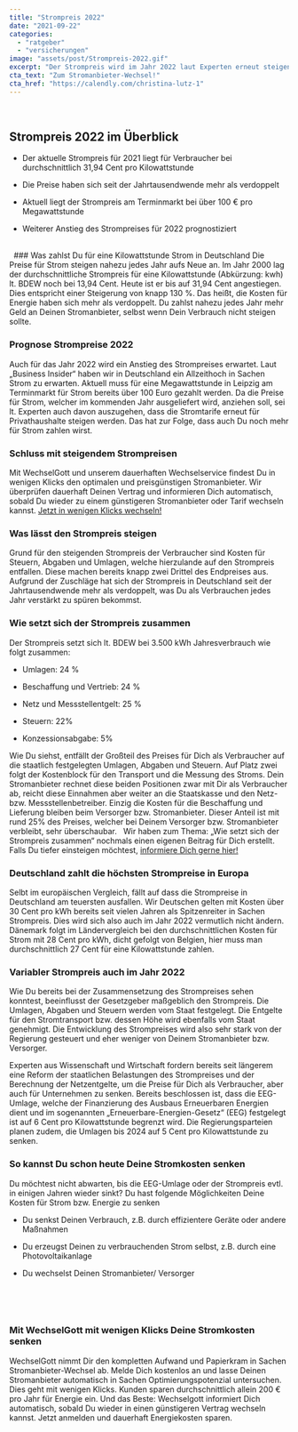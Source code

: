 ```yaml
---
title: "Strompreis 2022"
date: "2021-09-22"
categories: 
  - "ratgeber"
  - "versicherungen"
image: "assets/post/Strompreis-2022.gif"
excerpt: "Der Strompreis wird im Jahr 2022 laut Experten erneut steigen. Was lässt den Strompreis Jahr für Jahr auf ein Allzeithoch klettern? Wo liegt der Strompreis aktuell? Wir verraten Dir alles zum Strompreis und wie Du trotz steigenden Preisen sparen kannst."
cta_text: "Zum Stromanbieter-Wechsel!"
cta_href: "https://calendly.com/christina-lutz-1"
---
```



 
## Strompreis 2022 im Überblick 

- Der aktuelle Strompreis für 2021 liegt für Verbraucher bei durchschnittlich 31,94 Cent pro Kilowattstunde 

- Die Preise haben sich seit der Jahrtausendwende mehr als verdoppelt 

- Aktuell liegt der Strompreis am Terminmarkt bei über 100 € pro Megawattstunde 

- Weiterer Anstieg des Strompreises für 2022 prognostiziert 

<br>
 
### Was zahlst Du für eine Kilowattstunde Strom in Deutschland
Die Preise für Strom steigen nahezu jedes Jahr aufs Neue an. Im Jahr 2000 lag der durchschnittliche Strompreis für eine Kilowattstunde (Abkürzung: kwh) lt. BDEW noch bei 13,94 Cent. Heute ist er bis auf 31,94 Cent angestiegen. Dies entspricht einer Steigerung von knapp 130 %. Das heißt, die Kosten für Energie haben sich mehr als verdoppelt. Du zahlst nahezu jedes Jahr mehr Geld an Deinen Stromanbieter, selbst wenn Dein Verbrauch nicht steigen sollte.

### Prognose Strompreise 2022 
Auch für das Jahr 2022 wird ein Anstieg des Strompreises erwartet. Laut „Business Insider“ haben wir in Deutschland ein Allzeithoch in Sachen Strom zu erwarten. Aktuell muss für eine Megawattstunde in Leipzig am Terminmarkt für Strom bereits über 100 Euro gezahlt werden. Da die Preise für Strom, welcher im kommenden Jahr ausgeliefert wird, anziehen soll, sei lt. Experten auch davon auszugehen, dass die Stromtarife erneut für Privathaushalte steigen werden. Das hat zur Folge, dass auch Du noch mehr für Strom zahlen wirst. 

### Schluss mit steigendem Strompreisen
Mit WechselGott und unserem dauerhaften Wechselservice findest Du in wenigen Klicks den optimalen und preisgünstigen Stromanbieter. Wir überprüfen dauerhaft Deinen Vertrag und informieren Dich automatisch, sobald Du wieder zu einem günstigeren Stromanbieter oder Tarif wechseln kannst. 
[Jetzt in wenigen Klicks wechseln!](https://app.wechselgott.com/)

### Was lässt den Strompreis steigen 
Grund für den steigenden Strompreis der Verbraucher sind Kosten für Steuern, Abgaben und Umlagen, welche hierzulande auf den Strompreis entfallen. Diese machen bereits knapp zwei Drittel des Endpreises aus. Aufgrund der Zuschläge hat sich der Strompreis in Deutschland seit der Jahrtausendwende mehr als verdoppelt, was Du als Verbrauchen jedes Jahr verstärkt zu spüren bekommst. 

### Wie setzt sich der Strompreis zusammen 
Der Strompreis setzt sich lt. BDEW bei 3.500 kWh Jahresverbrauch wie folgt zusammen:  

- Umlagen: 24 % 

- Beschaffung und Vertrieb: 24 % 

- Netz und Messstellentgelt: 25 % 

- Steuern: 22% 

- Konzessionsabgabe: 5%


Wie Du siehst, entfällt der Großteil des Preises für Dich als Verbraucher auf die staatlich festgelegten Umlagen, Abgaben und Steuern. Auf Platz zwei folgt der Kostenblock für den Transport und die Messung des Stroms. Dein Stromanbieter rechnet diese beiden Positionen zwar mit Dir als Verbraucher ab, reicht diese Einnahmen aber weiter an die Staatskasse und den Netz- bzw. Messstellenbetreiber. Einzig die Kosten für die Beschaffung und Lieferung bleiben beim Versorger bzw. Stromanbieter. Dieser Anteil ist mit rund 25% des Preises, welcher bei Deinem Versorger bzw. Stromanbieter verbleibt, sehr überschaubar.   Wir haben zum Thema: „Wie setzt sich der Strompreis zusammen“ nochmals einen eigenen Beitrag für Dich erstellt. Falls Du tiefer einsteigen möchtest, [informiere Dich gerne hier!](https://www.wechselgott.com/strompreiszusamensetzung/) 
 
 
### Deutschland zahlt die höchsten Strompreise in Europa 
Selbt im europäischen Vergleich, fällt auf dass die Strompreise in Deutschland am teuersten ausfallen. Wir Deutschen gelten mit Kosten über 30 Cent pro kWh bereits seit vielen Jahren als Spitzenreiter in Sachen Strompreis. Dies wird sich also auch im Jahr 2022 vermutlich nicht ändern. Dänemark folgt im Ländervergleich bei den durchschnittlichen Kosten für Strom mit 28 Cent pro kWh, dicht gefolgt von Belgien, hier muss man durchschnittlich 27 Cent für eine Kilowattstunde zahlen. 

### Variabler Strompreis auch im Jahr 2022 
Wie Du bereits bei der Zusammensetzung des Strompreises sehen konntest, beeinflusst der Gesetzgeber maßgeblich den Strompreis. Die Umlagen, Abgaben und Steuern werden vom Staat festgelegt. Die Entgelte für den Stromtransport bzw. dessen Höhe wird ebenfalls vom Staat genehmigt. Die Entwicklung des Strompreises wird also sehr stark von der Regierung gesteuert und eher weniger von Deinem Stromanbieter bzw. Versorger. 

Experten aus Wissenschaft und Wirtschaft fordern bereits seit längerem eine Reform der staatlichen Belastungen des Strompreises und der Berechnung der Netzentgelte, um die Preise für Dich als Verbraucher, aber auch für Unternehmen zu senken. Bereits beschlossen ist, dass die EEG-Umlage, welche der Finanzierung des Ausbaus Erneuerbaren Energien dient und im sogenannten „Erneuerbare-Energien-Gesetz“ (EEG) festgelegt ist auf 6 Cent pro Kilowattstunde begrenzt wird. Die Regierungsparteien planen zudem, die Umlagen bis 2024 auf 5 Cent pro Kilowattstunde zu senken. 
 
### So kannst Du schon heute Deine Stromkosten senken 
Du möchtest nicht abwarten, bis die EEG-Umlage oder der Strompreis evtl. in einigen Jahren wieder sinkt? Du hast folgende Möglichkeiten Deine Kosten für Strom bzw. Energie zu senken 
 
- Du senkst Deinen Verbrauch, z.B. durch effizientere Geräte oder andere Maßnahmen 

- Du erzeugst Deinen zu verbrauchenden Strom selbst, z.B. durch eine Photovoltaikanlage 

- Du wechselst Deinen Stromanbieter/ Versorger 
<br>

 
### Mit WechselGott mit wenigen Klicks Deine Stromkosten senken 
WechselGott nimmt Dir den kompletten Aufwand und Papierkram in Sachen Stromanbieter-Wechsel ab. Melde Dich kostenlos an und lasse Deinen Stromanbieter automatisch in Sachen Optimierungspotenzial untersuchen. Dies geht mit wenigen Klicks. Kunden sparen durchschnittlich allein 200 € pro Jahr für Energie ein. Und das Beste: Wechselgott informiert Dich automatisch, sobald Du wieder in einen günstigeren Vertrag wechseln kannst. Jetzt anmelden und dauerhaft Energiekosten sparen. 